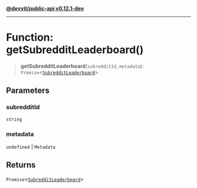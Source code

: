 [**@devvit/public-api v0.12.1-dev**](../../README.md)

---

# Function: getSubredditLeaderboard()

> **getSubredditLeaderboard**(`subredditId`, `metadata`): `Promise`\<[`SubredditLeaderboard`](../type-aliases/SubredditLeaderboard.md)\>

## Parameters

### subredditId

`string`

### metadata

`undefined` | `Metadata`

## Returns

`Promise`\<[`SubredditLeaderboard`](../type-aliases/SubredditLeaderboard.md)\>
